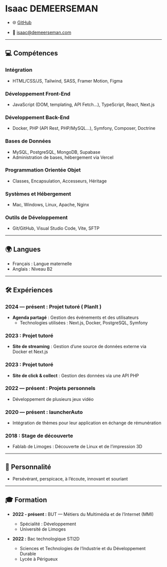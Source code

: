 # **Isaac DEMEERSEMAN**

- 🌐 [GitHub](https://github.com/isaacdemeers)

- 📧 isaac@demeerseman.com

---

## 💻 **Compétences**

### **Intégration**

- HTML/CSS/JS, Tailwind, SASS, Framer Motion, Figma

### **Développement Front-End**

- JavaScript (DOM, templating, API Fetch...), TypeScript, React, Next.js

### **Développement Back-End**

- Docker, PHP (API Rest, PHP/MySQL...), Symfony, Composer, Doctrine

### **Bases de Données**

- MySQL, PostgreSQL, MongoDB, Supabase
- Administration de bases, hébergement via Vercel

### **Programmation Orientée Objet**

- Classes, Encapsulation, Accesseurs, Héritage

### **Systèmes et Hébergement**

- Mac, Windows, Linux, Apache, Nginx

### **Outils de Développement**

- Git/GitHub, Visual Studio Code, Vite, SFTP

---

## 🌍 **Langues**

- Français : Langue maternelle
- Anglais : Niveau B2

---

## 🛠 **Expériences**

### **2024 — présent : Projet tutoré ( PlanIt )**

- **Agenda partagé** : Gestion des événements et des utilisateurs
  - Technologies utilisées : Next.js, Docker, PostgreSQL, Symfony

### **2023 : Projet tutoré**

- **Site de streaming** : Gestion d’une source de données externe via Docker et Next.js

### **2023 : Projet tutoré**

- **Site de click & collect** : Gestion des données via une API PHP

### **2022 — présent : Projets personnels**

- Développement de plusieurs jeux vidéo

### **2020 — présent : launcherAuto**

- Intégration de thèmes pour leur application en échange de rémunération

### **2018 : Stage de découverte**

- Fablab de Limoges : Découverte de Linux et de l’impression 3D

---

## 🧠 **Personnalité**

- Persévérant, perspicace, à l’écoute, innovant et souriant

---

## 🎓 **Formation**

- **2022 - présent :** BUT — Métiers du Multimédia et de l’Internet (MMI)

  - Spécialité : Développement
  - Université de Limoges

- **2022 :** Bac technologique STI2D
  - Sciences et Technologies de l’Industrie et du Développement Durable
  - Lycée à Périgueux
